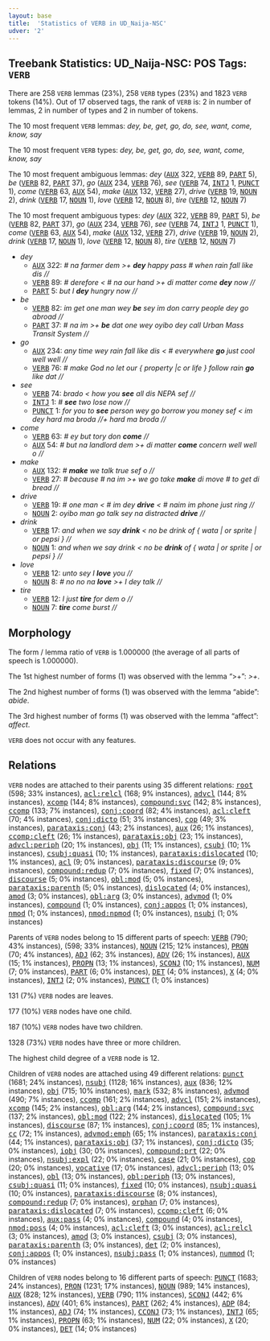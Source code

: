 ```yaml
---
layout: base
title:  'Statistics of VERB in UD_Naija-NSC'
udver: '2'
---
```


## Treebank Statistics: UD_Naija-NSC: POS Tags: `VERB`

There are 258 `VERB` lemmas (23%), 258 `VERB` types (23%) and 1823 `VERB` tokens (14%).
Out of 17 observed tags, the rank of `VERB` is: 2 in number of lemmas, 2 in number of types and 2 in number of tokens.

The 10 most frequent `VERB` lemmas: <em>dey, be, get, go, do, see, want, come, know, say</em>

The 10 most frequent `VERB` types:  <em>dey, be, get, go, do, see, want, come, know, say</em>

The 10 most frequent ambiguous lemmas: <em>dey</em> (<tt><a href="pcm_nsc-pos-AUX.html">AUX</a></tt> 322, <tt><a href="pcm_nsc-pos-VERB.html">VERB</a></tt> 89, <tt><a href="pcm_nsc-pos-PART.html">PART</a></tt> 5), <em>be</em> (<tt><a href="pcm_nsc-pos-VERB.html">VERB</a></tt> 82, <tt><a href="pcm_nsc-pos-PART.html">PART</a></tt> 37), <em>go</em> (<tt><a href="pcm_nsc-pos-AUX.html">AUX</a></tt> 234, <tt><a href="pcm_nsc-pos-VERB.html">VERB</a></tt> 76), <em>see</em> (<tt><a href="pcm_nsc-pos-VERB.html">VERB</a></tt> 74, <tt><a href="pcm_nsc-pos-INTJ.html">INTJ</a></tt> 1, <tt><a href="pcm_nsc-pos-PUNCT.html">PUNCT</a></tt> 1), <em>come</em> (<tt><a href="pcm_nsc-pos-VERB.html">VERB</a></tt> 63, <tt><a href="pcm_nsc-pos-AUX.html">AUX</a></tt> 54), <em>make</em> (<tt><a href="pcm_nsc-pos-AUX.html">AUX</a></tt> 132, <tt><a href="pcm_nsc-pos-VERB.html">VERB</a></tt> 27), <em>drive</em> (<tt><a href="pcm_nsc-pos-VERB.html">VERB</a></tt> 19, <tt><a href="pcm_nsc-pos-NOUN.html">NOUN</a></tt> 2), <em>drink</em> (<tt><a href="pcm_nsc-pos-VERB.html">VERB</a></tt> 17, <tt><a href="pcm_nsc-pos-NOUN.html">NOUN</a></tt> 1), <em>love</em> (<tt><a href="pcm_nsc-pos-VERB.html">VERB</a></tt> 12, <tt><a href="pcm_nsc-pos-NOUN.html">NOUN</a></tt> 8), <em>tire</em> (<tt><a href="pcm_nsc-pos-VERB.html">VERB</a></tt> 12, <tt><a href="pcm_nsc-pos-NOUN.html">NOUN</a></tt> 7)

The 10 most frequent ambiguous types:  <em>dey</em> (<tt><a href="pcm_nsc-pos-AUX.html">AUX</a></tt> 322, <tt><a href="pcm_nsc-pos-VERB.html">VERB</a></tt> 89, <tt><a href="pcm_nsc-pos-PART.html">PART</a></tt> 5), <em>be</em> (<tt><a href="pcm_nsc-pos-VERB.html">VERB</a></tt> 82, <tt><a href="pcm_nsc-pos-PART.html">PART</a></tt> 37), <em>go</em> (<tt><a href="pcm_nsc-pos-AUX.html">AUX</a></tt> 234, <tt><a href="pcm_nsc-pos-VERB.html">VERB</a></tt> 76), <em>see</em> (<tt><a href="pcm_nsc-pos-VERB.html">VERB</a></tt> 74, <tt><a href="pcm_nsc-pos-INTJ.html">INTJ</a></tt> 1, <tt><a href="pcm_nsc-pos-PUNCT.html">PUNCT</a></tt> 1), <em>come</em> (<tt><a href="pcm_nsc-pos-VERB.html">VERB</a></tt> 63, <tt><a href="pcm_nsc-pos-AUX.html">AUX</a></tt> 54), <em>make</em> (<tt><a href="pcm_nsc-pos-AUX.html">AUX</a></tt> 132, <tt><a href="pcm_nsc-pos-VERB.html">VERB</a></tt> 27), <em>drive</em> (<tt><a href="pcm_nsc-pos-VERB.html">VERB</a></tt> 19, <tt><a href="pcm_nsc-pos-NOUN.html">NOUN</a></tt> 2), <em>drink</em> (<tt><a href="pcm_nsc-pos-VERB.html">VERB</a></tt> 17, <tt><a href="pcm_nsc-pos-NOUN.html">NOUN</a></tt> 1), <em>love</em> (<tt><a href="pcm_nsc-pos-VERB.html">VERB</a></tt> 12, <tt><a href="pcm_nsc-pos-NOUN.html">NOUN</a></tt> 8), <em>tire</em> (<tt><a href="pcm_nsc-pos-VERB.html">VERB</a></tt> 12, <tt><a href="pcm_nsc-pos-NOUN.html">NOUN</a></tt> 7)


* <em>dey</em>
  * <tt><a href="pcm_nsc-pos-AUX.html">AUX</a></tt> 322: <em># na farmer dem >+ <b>dey</b> happy pass # when rain fall like dis //</em>
  * <tt><a href="pcm_nsc-pos-VERB.html">VERB</a></tt> 89: <em># derefore < # na our hand >+ di matter come <b>dey</b> now //</em>
  * <tt><a href="pcm_nsc-pos-PART.html">PART</a></tt> 5: <em>but I <b>dey</b> hungry now //</em>
* <em>be</em>
  * <tt><a href="pcm_nsc-pos-VERB.html">VERB</a></tt> 82: <em>im get one man wey <b>be</b> sey im don carry people dey go abroad //</em>
  * <tt><a href="pcm_nsc-pos-PART.html">PART</a></tt> 37: <em># na im >+ <b>be</b> dat one wey oyibo dey call Urban Mass Transit System //</em>
* <em>go</em>
  * <tt><a href="pcm_nsc-pos-AUX.html">AUX</a></tt> 234: <em>any time wey rain fall like dis < # everywhere <b>go</b> just cool well well //</em>
  * <tt><a href="pcm_nsc-pos-VERB.html">VERB</a></tt> 76: <em># make God no let our { property |c or life } follow rain <b>go</b> like dat //</em>
* <em>see</em>
  * <tt><a href="pcm_nsc-pos-VERB.html">VERB</a></tt> 74: <em>brado < how you <b>see</b> all dis NEPA sef //</em>
  * <tt><a href="pcm_nsc-pos-INTJ.html">INTJ</a></tt> 1: <em># <b>see</b> two lose now //</em>
  * <tt><a href="pcm_nsc-pos-PUNCT.html">PUNCT</a></tt> 1: <em>for you to <b>see</b> person wey go borrow you money sef < im dey hard ma broda //+ hard ma broda //</em>
* <em>come</em>
  * <tt><a href="pcm_nsc-pos-VERB.html">VERB</a></tt> 63: <em># ey but tory don <b>come</b> //</em>
  * <tt><a href="pcm_nsc-pos-AUX.html">AUX</a></tt> 54: <em># but na landlord dem >+ di matter <b>come</b> concern well well o //</em>
* <em>make</em>
  * <tt><a href="pcm_nsc-pos-AUX.html">AUX</a></tt> 132: <em># <b>make</b> we talk true sef o //</em>
  * <tt><a href="pcm_nsc-pos-VERB.html">VERB</a></tt> 27: <em># because # na im >+ we go take <b>make</b> di move # to get di bread //</em>
* <em>drive</em>
  * <tt><a href="pcm_nsc-pos-VERB.html">VERB</a></tt> 19: <em># one man < # im dey <b>drive</b> < # naim im phone just ring //</em>
  * <tt><a href="pcm_nsc-pos-NOUN.html">NOUN</a></tt> 2: <em>oyibo man go talk sey na distracted <b>drive</b> //</em>
* <em>drink</em>
  * <tt><a href="pcm_nsc-pos-VERB.html">VERB</a></tt> 17: <em>and when we say <b>drink</b> < no be drink of { wata | or sprite | or pepsi } //</em>
  * <tt><a href="pcm_nsc-pos-NOUN.html">NOUN</a></tt> 1: <em>and when we say drink < no be <b>drink</b> of { wata | or sprite | or pepsi } //</em>
* <em>love</em>
  * <tt><a href="pcm_nsc-pos-VERB.html">VERB</a></tt> 12: <em>unto sey I <b>love</b> you //</em>
  * <tt><a href="pcm_nsc-pos-NOUN.html">NOUN</a></tt> 8: <em># no no na <b>love</b> >+ I dey talk //</em>
* <em>tire</em>
  * <tt><a href="pcm_nsc-pos-VERB.html">VERB</a></tt> 12: <em>I just <b>tire</b> for dem o //</em>
  * <tt><a href="pcm_nsc-pos-NOUN.html">NOUN</a></tt> 7: <em><b>tire</b> come burst //</em>

## Morphology

The form / lemma ratio of `VERB` is 1.000000 (the average of all parts of speech is 1.000000).

The 1st highest number of forms (1) was observed with the lemma “>+”: <em>>+</em>.

The 2nd highest number of forms (1) was observed with the lemma “abide”: <em>abide</em>.

The 3rd highest number of forms (1) was observed with the lemma “affect”: <em>affect</em>.

`VERB` does not occur with any features.


## Relations

`VERB` nodes are attached to their parents using 35 different relations: <tt><a href="pcm_nsc-dep-root.html">root</a></tt> (598; 33% instances), <tt><a href="pcm_nsc-dep-acl-relcl.html">acl:relcl</a></tt> (168; 9% instances), <tt><a href="pcm_nsc-dep-advcl.html">advcl</a></tt> (144; 8% instances), <tt><a href="pcm_nsc-dep-xcomp.html">xcomp</a></tt> (144; 8% instances), <tt><a href="pcm_nsc-dep-compound-svc.html">compound:svc</a></tt> (142; 8% instances), <tt><a href="pcm_nsc-dep-ccomp.html">ccomp</a></tt> (133; 7% instances), <tt><a href="pcm_nsc-dep-conj-coord.html">conj:coord</a></tt> (82; 4% instances), <tt><a href="pcm_nsc-dep-acl-cleft.html">acl:cleft</a></tt> (70; 4% instances), <tt><a href="pcm_nsc-dep-conj-dicto.html">conj:dicto</a></tt> (51; 3% instances), <tt><a href="pcm_nsc-dep-cop.html">cop</a></tt> (49; 3% instances), <tt><a href="pcm_nsc-dep-parataxis-conj.html">parataxis:conj</a></tt> (43; 2% instances), <tt><a href="pcm_nsc-dep-aux.html">aux</a></tt> (26; 1% instances), <tt><a href="pcm_nsc-dep-ccomp-cleft.html">ccomp:cleft</a></tt> (26; 1% instances), <tt><a href="pcm_nsc-dep-parataxis-obj.html">parataxis:obj</a></tt> (23; 1% instances), <tt><a href="pcm_nsc-dep-advcl-periph.html">advcl:periph</a></tt> (20; 1% instances), <tt><a href="pcm_nsc-dep-obj.html">obj</a></tt> (11; 1% instances), <tt><a href="pcm_nsc-dep-csubj.html">csubj</a></tt> (10; 1% instances), <tt><a href="pcm_nsc-dep-csubj-quasi.html">csubj:quasi</a></tt> (10; 1% instances), <tt><a href="pcm_nsc-dep-parataxis-dislocated.html">parataxis:dislocated</a></tt> (10; 1% instances), <tt><a href="pcm_nsc-dep-acl.html">acl</a></tt> (9; 0% instances), <tt><a href="pcm_nsc-dep-parataxis-discourse.html">parataxis:discourse</a></tt> (9; 0% instances), <tt><a href="pcm_nsc-dep-compound-redup.html">compound:redup</a></tt> (7; 0% instances), <tt><a href="pcm_nsc-dep-fixed.html">fixed</a></tt> (7; 0% instances), <tt><a href="pcm_nsc-dep-discourse.html">discourse</a></tt> (5; 0% instances), <tt><a href="pcm_nsc-dep-obl-mod.html">obl:mod</a></tt> (5; 0% instances), <tt><a href="pcm_nsc-dep-parataxis-parenth.html">parataxis:parenth</a></tt> (5; 0% instances), <tt><a href="pcm_nsc-dep-dislocated.html">dislocated</a></tt> (4; 0% instances), <tt><a href="pcm_nsc-dep-amod.html">amod</a></tt> (3; 0% instances), <tt><a href="pcm_nsc-dep-obl-arg.html">obl:arg</a></tt> (3; 0% instances), <tt><a href="pcm_nsc-dep-advmod.html">advmod</a></tt> (1; 0% instances), <tt><a href="pcm_nsc-dep-compound.html">compound</a></tt> (1; 0% instances), <tt><a href="pcm_nsc-dep-conj-appos.html">conj:appos</a></tt> (1; 0% instances), <tt><a href="pcm_nsc-dep-nmod.html">nmod</a></tt> (1; 0% instances), <tt><a href="pcm_nsc-dep-nmod-npmod.html">nmod:npmod</a></tt> (1; 0% instances), <tt><a href="pcm_nsc-dep-nsubj.html">nsubj</a></tt> (1; 0% instances)

Parents of `VERB` nodes belong to 15 different parts of speech: <tt><a href="pcm_nsc-pos-VERB.html">VERB</a></tt> (790; 43% instances),  (598; 33% instances), <tt><a href="pcm_nsc-pos-NOUN.html">NOUN</a></tt> (215; 12% instances), <tt><a href="pcm_nsc-pos-PRON.html">PRON</a></tt> (70; 4% instances), <tt><a href="pcm_nsc-pos-ADJ.html">ADJ</a></tt> (62; 3% instances), <tt><a href="pcm_nsc-pos-ADV.html">ADV</a></tt> (26; 1% instances), <tt><a href="pcm_nsc-pos-AUX.html">AUX</a></tt> (15; 1% instances), <tt><a href="pcm_nsc-pos-PROPN.html">PROPN</a></tt> (13; 1% instances), <tt><a href="pcm_nsc-pos-SCONJ.html">SCONJ</a></tt> (10; 1% instances), <tt><a href="pcm_nsc-pos-NUM.html">NUM</a></tt> (7; 0% instances), <tt><a href="pcm_nsc-pos-PART.html">PART</a></tt> (6; 0% instances), <tt><a href="pcm_nsc-pos-DET.html">DET</a></tt> (4; 0% instances), <tt><a href="pcm_nsc-pos-X.html">X</a></tt> (4; 0% instances), <tt><a href="pcm_nsc-pos-INTJ.html">INTJ</a></tt> (2; 0% instances), <tt><a href="pcm_nsc-pos-PUNCT.html">PUNCT</a></tt> (1; 0% instances)

131 (7%) `VERB` nodes are leaves.

177 (10%) `VERB` nodes have one child.

187 (10%) `VERB` nodes have two children.

1328 (73%) `VERB` nodes have three or more children.

The highest child degree of a `VERB` node is 12.

Children of `VERB` nodes are attached using 49 different relations: <tt><a href="pcm_nsc-dep-punct.html">punct</a></tt> (1681; 24% instances), <tt><a href="pcm_nsc-dep-nsubj.html">nsubj</a></tt> (1128; 16% instances), <tt><a href="pcm_nsc-dep-aux.html">aux</a></tt> (836; 12% instances), <tt><a href="pcm_nsc-dep-obj.html">obj</a></tt> (715; 10% instances), <tt><a href="pcm_nsc-dep-mark.html">mark</a></tt> (532; 8% instances), <tt><a href="pcm_nsc-dep-advmod.html">advmod</a></tt> (490; 7% instances), <tt><a href="pcm_nsc-dep-ccomp.html">ccomp</a></tt> (161; 2% instances), <tt><a href="pcm_nsc-dep-advcl.html">advcl</a></tt> (151; 2% instances), <tt><a href="pcm_nsc-dep-xcomp.html">xcomp</a></tt> (145; 2% instances), <tt><a href="pcm_nsc-dep-obl-arg.html">obl:arg</a></tt> (144; 2% instances), <tt><a href="pcm_nsc-dep-compound-svc.html">compound:svc</a></tt> (137; 2% instances), <tt><a href="pcm_nsc-dep-obl-mod.html">obl:mod</a></tt> (122; 2% instances), <tt><a href="pcm_nsc-dep-dislocated.html">dislocated</a></tt> (105; 1% instances), <tt><a href="pcm_nsc-dep-discourse.html">discourse</a></tt> (87; 1% instances), <tt><a href="pcm_nsc-dep-conj-coord.html">conj:coord</a></tt> (85; 1% instances), <tt><a href="pcm_nsc-dep-cc.html">cc</a></tt> (72; 1% instances), <tt><a href="pcm_nsc-dep-advmod-emph.html">advmod:emph</a></tt> (65; 1% instances), <tt><a href="pcm_nsc-dep-parataxis-conj.html">parataxis:conj</a></tt> (44; 1% instances), <tt><a href="pcm_nsc-dep-parataxis-obj.html">parataxis:obj</a></tt> (37; 1% instances), <tt><a href="pcm_nsc-dep-conj-dicto.html">conj:dicto</a></tt> (35; 0% instances), <tt><a href="pcm_nsc-dep-iobj.html">iobj</a></tt> (30; 0% instances), <tt><a href="pcm_nsc-dep-compound-prt.html">compound:prt</a></tt> (22; 0% instances), <tt><a href="pcm_nsc-dep-nsubj-expl.html">nsubj:expl</a></tt> (22; 0% instances), <tt><a href="pcm_nsc-dep-case.html">case</a></tt> (21; 0% instances), <tt><a href="pcm_nsc-dep-cop.html">cop</a></tt> (20; 0% instances), <tt><a href="pcm_nsc-dep-vocative.html">vocative</a></tt> (17; 0% instances), <tt><a href="pcm_nsc-dep-advcl-periph.html">advcl:periph</a></tt> (13; 0% instances), <tt><a href="pcm_nsc-dep-obl.html">obl</a></tt> (13; 0% instances), <tt><a href="pcm_nsc-dep-obl-periph.html">obl:periph</a></tt> (13; 0% instances), <tt><a href="pcm_nsc-dep-csubj-quasi.html">csubj:quasi</a></tt> (11; 0% instances), <tt><a href="pcm_nsc-dep-fixed.html">fixed</a></tt> (10; 0% instances), <tt><a href="pcm_nsc-dep-nsubj-quasi.html">nsubj:quasi</a></tt> (10; 0% instances), <tt><a href="pcm_nsc-dep-parataxis-discourse.html">parataxis:discourse</a></tt> (8; 0% instances), <tt><a href="pcm_nsc-dep-compound-redup.html">compound:redup</a></tt> (7; 0% instances), <tt><a href="pcm_nsc-dep-orphan.html">orphan</a></tt> (7; 0% instances), <tt><a href="pcm_nsc-dep-parataxis-dislocated.html">parataxis:dislocated</a></tt> (7; 0% instances), <tt><a href="pcm_nsc-dep-ccomp-cleft.html">ccomp:cleft</a></tt> (6; 0% instances), <tt><a href="pcm_nsc-dep-aux-pass.html">aux:pass</a></tt> (4; 0% instances), <tt><a href="pcm_nsc-dep-compound.html">compound</a></tt> (4; 0% instances), <tt><a href="pcm_nsc-dep-nmod-poss.html">nmod:poss</a></tt> (4; 0% instances), <tt><a href="pcm_nsc-dep-acl-cleft.html">acl:cleft</a></tt> (3; 0% instances), <tt><a href="pcm_nsc-dep-acl-relcl.html">acl:relcl</a></tt> (3; 0% instances), <tt><a href="pcm_nsc-dep-amod.html">amod</a></tt> (3; 0% instances), <tt><a href="pcm_nsc-dep-csubj.html">csubj</a></tt> (3; 0% instances), <tt><a href="pcm_nsc-dep-parataxis-parenth.html">parataxis:parenth</a></tt> (3; 0% instances), <tt><a href="pcm_nsc-dep-det.html">det</a></tt> (2; 0% instances), <tt><a href="pcm_nsc-dep-conj-appos.html">conj:appos</a></tt> (1; 0% instances), <tt><a href="pcm_nsc-dep-nsubj-pass.html">nsubj:pass</a></tt> (1; 0% instances), <tt><a href="pcm_nsc-dep-nummod.html">nummod</a></tt> (1; 0% instances)

Children of `VERB` nodes belong to 16 different parts of speech: <tt><a href="pcm_nsc-pos-PUNCT.html">PUNCT</a></tt> (1683; 24% instances), <tt><a href="pcm_nsc-pos-PRON.html">PRON</a></tt> (1231; 17% instances), <tt><a href="pcm_nsc-pos-NOUN.html">NOUN</a></tt> (989; 14% instances), <tt><a href="pcm_nsc-pos-AUX.html">AUX</a></tt> (828; 12% instances), <tt><a href="pcm_nsc-pos-VERB.html">VERB</a></tt> (790; 11% instances), <tt><a href="pcm_nsc-pos-SCONJ.html">SCONJ</a></tt> (442; 6% instances), <tt><a href="pcm_nsc-pos-ADV.html">ADV</a></tt> (401; 6% instances), <tt><a href="pcm_nsc-pos-PART.html">PART</a></tt> (262; 4% instances), <tt><a href="pcm_nsc-pos-ADP.html">ADP</a></tt> (84; 1% instances), <tt><a href="pcm_nsc-pos-ADJ.html">ADJ</a></tt> (74; 1% instances), <tt><a href="pcm_nsc-pos-CCONJ.html">CCONJ</a></tt> (73; 1% instances), <tt><a href="pcm_nsc-pos-INTJ.html">INTJ</a></tt> (65; 1% instances), <tt><a href="pcm_nsc-pos-PROPN.html">PROPN</a></tt> (63; 1% instances), <tt><a href="pcm_nsc-pos-NUM.html">NUM</a></tt> (22; 0% instances), <tt><a href="pcm_nsc-pos-X.html">X</a></tt> (20; 0% instances), <tt><a href="pcm_nsc-pos-DET.html">DET</a></tt> (14; 0% instances)

